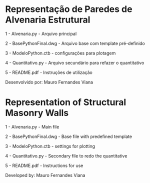 # Representação de Paredes de Alvenaria Estrutural
1 - Alvenaria.py - Arquivo principal

2 - BasePythonFinal.dwg -  Arquivo base com template pré-definido

3 - ModeloPython.ctb - configurações para plotagem

4 - Quantitativo.py - Arquivo secundário para refazer o quantitativo

5 - README.pdf - Instruções de utilização

Desenvolvido por: Mauro Fernandes Viana

# Representation of Structural Masonry Walls
1 - Alvenaria.py - Main file

2 - BasePythonFinal.dwg - Base file with predefined template

3 - ModeloPython.ctb - settings for plotting

4 - Quantitativo.py - Secondary file to redo the quantitative

5 - README.pdf - Instructions for use

Developed by: Mauro Fernandes Viana
